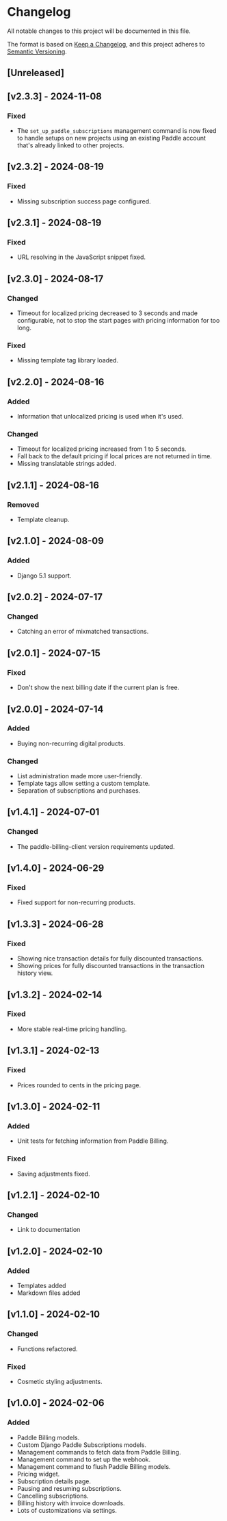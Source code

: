 Changelog
=========

All notable changes to this project will be documented in this file.

The format is based on [Keep a Changelog](https://keepachangelog.com/en/1.0.0/),
and this project adheres to [Semantic Versioning](https://semver.org/spec/v2.0.0.html).



[Unreleased]
------------

[v2.3.3] - 2024-11-08
------------------

### Fixed

- The `set_up_paddle_subscriptions` management command is now fixed to handle setups on new projects using an existing Paddle account that's already linked to other projects.

[v2.3.2] - 2024-08-19
------------------

### Fixed

- Missing subscription success page configured.

[v2.3.1] - 2024-08-19
------------------

### Fixed

- URL resolving in the JavaScript snippet fixed.

[v2.3.0] - 2024-08-17
------------------

### Changed

- Timeout for localized pricing decreased to 3 seconds and made configurable, not to stop the start pages with pricing information for too long.

### Fixed

- Missing template tag library loaded.

[v2.2.0] - 2024-08-16
------------------

### Added

- Information that unlocalized pricing is used when it's used.

### Changed

- Timeout for localized pricing increased from 1 to 5 seconds.
- Fall back to the default pricing if local prices are not returned in time.
- Missing translatable strings added.

[v2.1.1] - 2024-08-16
------------------

### Removed

- Template cleanup.

[v2.1.0] - 2024-08-09
------------------

### Added

- Django 5.1 support.

[v2.0.2] - 2024-07-17
------------------

### Changed

- Catching an error of mixmatched transactions.

[v2.0.1] - 2024-07-15
------------------

### Fixed

- Don't show the next billing date if the current plan is free.

[v2.0.0] - 2024-07-14
------------------

### Added

- Buying non-recurring digital products.

### Changed

- List administration made more user-friendly.
- Template tags allow setting a custom template.
- Separation of subscriptions and purchases.

[v1.4.1] - 2024-07-01
------------------

### Changed

- The paddle-billing-client version requirements updated.


[v1.4.0] - 2024-06-29
------------------

### Fixed

- Fixed support for non-recurring products.

[v1.3.3] - 2024-06-28
------------------

### Fixed

- Showing nice transaction details for fully discounted transactions.
- Showing prices for fully discounted transactions in the transaction history view.

[v1.3.2] - 2024-02-14
------------------

### Fixed

- More stable real-time pricing handling.

[v1.3.1] - 2024-02-13
------------------

### Fixed

- Prices rounded to cents in the pricing page.

[v1.3.0] - 2024-02-11
------------------

### Added

- Unit tests for fetching information from Paddle Billing.

### Fixed

- Saving adjustments fixed.


[v1.2.1] - 2024-02-10
------------------

### Changed

- Link to documentation

[v1.2.0] - 2024-02-10
------------------

### Added

- Templates added
- Markdown files added

[v1.1.0] - 2024-02-10
------------------

### Changed

- Functions refactored.

### Fixed

- Cosmetic styling adjustments.

[v1.0.0] - 2024-02-06
------------------

### Added

- Paddle Billing models.
- Custom Django Paddle Subscriptions models.
- Management commands to fetch data from Paddle Billing.
- Management command to set up the webhook.
- Management command to flush Paddle Billing models.
- Pricing widget.
- Subscription details page.
- Pausing and resuming subscriptions.
- Cancelling subscriptions.
- Billing history with invoice downloads.
- Lots of customizations via settings.

<!--
### Added
### Changed
### Deprecated
### Removed
### Fixed
### Security
-->


